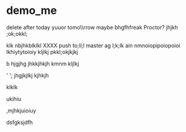 # demo_me
delete after today yuuor tomo\\\rrow maybe bhgfhfreak Proctor?
jhjkh
;ok;okkl;

klk
nbjhkblklkl
XXXX push to;ll;l master ag
l;k;lk
ain nmnoiopipoiopoioi
lkhiytytoioiy
kljlkj
pkkl;okjkjkj

b hjgjhg jhkkjhkjh kmnm
kljlkj

'
';
jhgjkjlkj
kjhkjh


klklk




ukihiu



,mjhkjuioiuy


dsfgksjdfh
